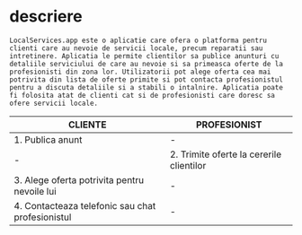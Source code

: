 # descriere 

```
LocalServices.app este o aplicatie care ofera o platforma pentru clienti care au nevoie de servicii locale, precum reparatii sau intretinere. Aplicatia le permite clientilor sa publice anunturi cu detaliile serviciului de care au nevoie si sa primeasca oferte de la profesionisti din zona lor. Utilizatorii pot alege oferta cea mai potrivita din lista de oferte primite si pot contacta profesionistul pentru a discuta detaliile si a stabili o intalnire. Aplicatia poate fi folosita atat de clienti cat si de profesionisti care doresc sa ofere servicii locale.
```

| CLIENTE | PROFESIONIST |
| --- | --- |
| 1. Publica anunt  | - |
| - | 2. Trimite oferte la cererile clientilor |
| 3. Alege oferta potrivita pentru nevoile lui  | - |
| 4. Contacteaza telefonic sau chat profesionistul  | - |
